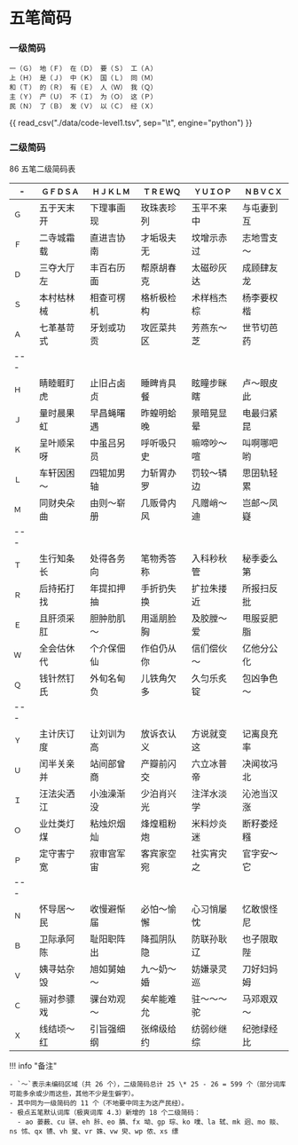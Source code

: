 # 五笔简码

<link rel="stylesheet" type="text/css" href="../../static/css/fonts.css" />

### 一级简码

```plaintext
一（Ｇ） 地（Ｆ） 在（Ｄ） 要（Ｓ） 工（Ａ）
上（Ｈ） 是（Ｊ） 中（Ｋ） 国（Ｌ） 同（Ｍ）
和（Ｔ） 的（Ｒ） 有（Ｅ） 人（Ｗ） 我（Ｑ）
主（Ｙ） 产（Ｕ） 不（Ｉ） 为（Ｏ） 这（Ｐ）
民（Ｎ） 了（Ｂ） 发（Ｖ） 以（Ｃ） 经（Ｘ）
```

{{ read_csv("./data/code-level1.tsv", sep="\t", engine="python") }}

### 二级简码

86 五笔二级简码表

| - | `ＧＦＤＳＡ` | `ＨＪＫＬＭ` | `ＴＲＥＷＱ` | `ＹＵＩＯＰ` | `ＮＢＶＣＸ` |
| ---- | ------------ | ------------ | ------------ | ------------ | ------------ |
| `Ｇ` | 五于天末开   | 下理事画现   | 玫珠表珍列   | 玉平不来中   | 与屯妻到互   |
| `Ｆ` | 二寺城霜载   | 直进吉协南   | 才垢圾夫无   | 坟增示赤过   | 志地雪支～   |
| `Ｄ` | 三夺大厅左   | 丰百右历面   | 帮原胡春克   | 太磁砂灰达   | 成顾肆友龙   |
| `Ｓ` | 本村枯林械   | 相查可楞机   | 格析极检构   | 术样档杰棕   | 杨李要权楷   |
| `Ａ` | 七革基苛式   | 牙划或功贡   | 攻匠菜共区   | 芳燕东～芝   | 世节切芭药   |
| ---  |              |              |              |              |              |
| `Ｈ` | 睛睦睚盯虎   | 止旧占卤贞   | 睡睥肯具餐   | 眩瞳步眯瞎   | 卢～眼皮此   |
| `Ｊ` | 量时晨果虹   | 早昌蝇曙遇   | 昨蝗明蛤晚   | 景暗晃显晕   | 电最归紧昆   |
| `Ｋ` | 呈叶顺呆呀   | 中虽吕另员   | 呼听吸只史   | 嘛啼吵～喧   | 叫啊哪吧哟   |
| `Ｌ` | 车轩因困～   | 四辊加男轴   | 力斩胃办罗   | 罚较～辚边   | 思囝轨轻累   |
| `Ｍ` | 同财央朵曲   | 由则～崭册   | 几贩骨内风   | 凡赠峭～迪   | 岂邮～凤嶷   |
| ---  |              |              |              |              |              |
| `Ｔ` | 生行知条长   | 处得各务向   | 笔物秀答称   | 入科秒秋管   | 秘季委么第   |
| `Ｒ` | 后持拓打找   | 年提扣押抽   | 手折扔失换   | 扩拉朱搂近   | 所报扫反批   |
| `Ｅ` | 且肝须采肛   | 胆肿肋肌～   | 用遥朋脸胸   | 及胶膛～爱   | 甩服妥肥脂   |
| `Ｗ` | 全会估休代   | 个介保佃仙   | 作伯仍从你   | 信们偿伙～   | 亿他分公化   |
| `Ｑ` | 钱针然钉氏   | 外旬名甸负   | 儿铁角欠多   | 久匀乐炙锭   | 包凶争色～   |
| ---  |              |              |              |              |              |
| `Ｙ` | 主计庆订度   | 让刘训为高   | 放诉衣认义   | 方说就变这   | 记离良充率   |
| `Ｕ` | 闰半关亲并   | 站间部曾商   | 产瓣前闪交   | 六立冰普帝   | 决闻妆冯北   |
| `Ｉ` | 汪法尖洒江   | 小浊澡渐没   | 少泊肖兴光   | 注洋水淡学   | 沁池当汉涨   |
| `Ｏ` | 业灶类灯煤   | 粘烛炽烟灿   | 烽煌粗粉炮   | 米料炒炎迷   | 断籽娄烃糨   |
| `Ｐ` | 定守害宁宽   | 寂审宫军宙   | 客宾家空宛   | 社实宵灾之   | 官字安～它   |
| ---  |              |              |              |              |              |
| `Ｎ` | 怀导居～民   | 收慢避惭届   | 必怕～愉懈   | 心习悄屡忱   | 忆敢恨怪尼   |
| `Ｂ` | 卫际承阿陈   | 耻阳职阵出   | 降孤阴队隐   | 防联孙耿辽   | 也子限取陛   |
| `Ｖ` | 姨寻姑杂毁   | 旭如舅妯～   | 九～奶～婚   | 妨嫌录灵巡   | 刀好妇妈姆   |
| `Ｃ` | 骊对参骠戏   | 骒台劝观～   | 矣牟能难允   | 驻～～～驼   | 马邓艰双～   |
| `Ｘ` | 线结顷～红   | 引旨强细纲   | 张绵级给约   | 纺弱纱继综   | 纪弛绿经比   |


!!! info "备注"

    - `～`表示未编码区域（共 26 个），二级简码总计 25 \* 25 - 26 = 599 个（部分词库可能多余或少雨这些，其他不少是生僻字）。
    - 其中同为一级简码的 11 个（不地要中同主为这产民经）。
    - 极点五笔默认词库（极爽词库 4.3）新增的 18 个二级简码：
      - ao 蒌薮、cu 骈、eh 胩、eo 膦、fx 坳、gp 琮、ko 噗、la 轼、mk 迥、mo 赕、ns 怵、qx 镄、vh 叟、vr 姝、vw 臾、wp 侬、xs 缥

